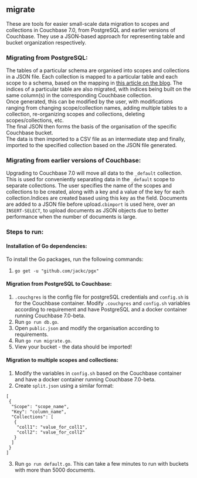 ## migrate

These are tools for easier small-scale data migration to scopes and collections in Couchbase 7.0, from PostgreSQL and earlier versions of Couchbase. They use a JSON-based approach for representing table and bucket organization respectively.  

### Migrating from PostgreSQL: 
The tables of a particular schema are organised into scopes and collections in a JSON file. Each collection is mapped to a particular table and each scope to a schema, based on the mapping in [this article on the blog](https://blog.couchbase.com/scopes-and-collections-for-modern-multi-tenant-applications-couchbase-7-0/). The indices of a particular table are also migrated, with indices being built on the same column(s) in the corresponding Couchbase collection.   
Once generated, this can be modified by the user, with modifications ranging from changing scope/collection names, adding multiple tables to a collection, re-organizing scopes and collections, deleting scopes/collections, etc.    
The final JSON then forms the basis of the organisation of the specific Couchbase bucket.  
The data is then imported to a CSV file as an intermediate step and finally, imported to the specified collection based on the JSON file generated. 

### Migrating from earlier versions of Couchbase:  
Upgrading to Couchbase 7.0 will move all data to the `_default` collection. This is used for conveniently separating data in the `_default` scope to separate collections. 
The user specifies the name of the scopes and collections to be created, along with a key and a value of the key for each collection.Indices are created based using this key as the field. Documents are added to a JSON file before upload.`cbimport` is used here, over an `INSERT-SELECT`, to upload documents as JSON objects due to better performance when the number of documents is large.

### Steps to run: 

#### Installation of Go dependencies:    
To install the Go packages, run the following commands:  
1. `go get -u "github.com/jackc/pgx"`    

#### Migration from PostgreSQL to Couchbase:  
1. `.couchgres` is the config file for postgreSQL credentials and `config.sh` is for the Couchbase container. Modify `.couchgres` and `config.sh` variables according to requirement and have PostgreSQL and a docker container running Couchbase 7.0-beta.     
2. Run `go run db.go`.  
3. Open `public.json` and modify the organisation according to requirements.   
4. Run `go run migrate.go`.  
5. View your bucket - the data should be imported!   

#### Migration to multiple scopes and collections:  
1. Modify the variables in `config.sh` based on the Couchbase container and have a docker container running Couchbase 7.0-beta. 
2. Create `split.json` using a similar format: 
```
[
 {
  "Scope": "scope_name",
  "Key": "column_name",
  "Collections": [
   {
    "coll1": "value_for_coll1",
    "coll2": "value_for_coll2"
   }
  ]
 }
]
```   
3. Run `go run default.go`. This can take a few minutes to run with buckets with more than 5000 documents.  
